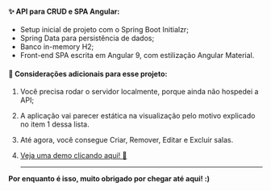 #### ✨ API para CRUD e SPA Angular:

- Setup inicial de projeto com o Spring Boot Initialzr;
- Spring Data para persistência de dados;
- Banco in-memory H2;
- Front-end SPA escrita em Angular 9, com estilização Angular Material.

#### 🚧 Considerações adicionais para esse projeto:

1. Você precisa rodar o servidor localmente, porque ainda não hospedei a API;

2. A aplicação vai parecer estática na visualização pelo motivo explicado no item 1 dessa lista.

3. Até agora, você consegue Criar, Remover, Editar e Excluir salas. 

4. [Veja uma demo clicando aqui! 🎉](https://crud-meeting-rooms.vercel.app/rooms)

   

   ------

   

**Por enquanto é isso, muito obrigado por chegar até aqui! :)**  

